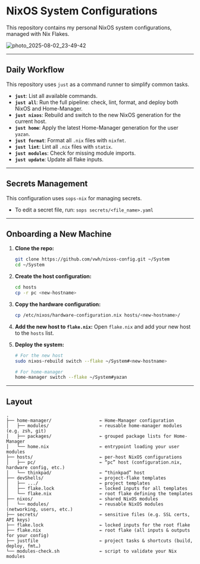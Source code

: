# NixOS System Configurations

This repository contains my personal NixOS system configurations, managed with Nix Flakes.

![photo_2025-08-02_23-49-42](https://github.com/user-attachments/assets/a1facebb-61a9-4978-9405-9614af918a2b)

---

## Daily Workflow

This repository uses `just` as a command runner to simplify common tasks.

*   **`just`**: List all available commands.
*   **`just all`**: Run the full pipeline: check, lint, format, and deploy both NixOS and Home-Manager.
*   **`just nixos`**: Rebuild and switch to the new NixOS generation for the current host.
*   **`just home`**: Apply the latest Home-Manager generation for the user `yazan`.
*   **`just format`**: Format all `.nix` files with `nixfmt`.
*   **`just lint`**: Lint all `.nix` files with `statix`.
*   **`just modules`**: Check for missing module imports.
*   **`just update`**: Update all flake inputs.

---

## Secrets Management

This configuration uses `sops-nix` for managing secrets.

*   To edit a secret file, run: `sops secrets/<file_name>.yaml`

---

## Onboarding a New Machine

1.  **Clone the repo:**
    ```bash
    git clone https://github.com/vwh/nixos-config.git ~/System
    cd ~/System
    ```

2.  **Create the host configuration:**
    ```bash
    cd hosts
    cp -r pc <new-hostname>
    ```

3.  **Copy the hardware configuration:**
    ```bash
    cp /etc/nixos/hardware-configuration.nix hosts/<new-hostname>/
    ```

4.  **Add the new host to `flake.nix`:**
    Open `flake.nix` and add your new host to the `hosts` list.

5.  **Deploy the system:**
    ```bash
    # For the new host
    sudo nixos-rebuild switch --flake ~/System#<new-hostname>

    # For home-manager
    home-manager switch --flake ~/System#yazan
    ```

---

## Layout

```text
.
├── home-manager/                  ← Home-Manager configuration
│   ├── modules/                   ← reusable home-manager modules (e.g. zsh, git)
│   ├── packages/                  ← grouped package lists for Home-Manager
│   └── home.nix                   ← entrypoint loading your user modules
├── hosts/                         ← per-host NixOS configurations
│   ├── pc/                        ← “pc” host (configuration.nix, hardware config, etc.)
│   └── thinkpad/                  ← “thinkpad” host
├── devShells/                     ← project-flake templates
│   ├── .../                       ← project templates
│   ├── flake.lock                 ← locked inputs for all templates
│   └── flake.nix                  ← root flake defining the templates
├── nixos/                         ← shared NixOS modules
│   └── modules/                   ← reusable NixOS modules (networking, users, etc.)
├── secrets/                       ← sensitive files (e.g. SSL certs, API keys)
├── flake.lock                     ← locked inputs for the root flake
├── flake.nix                      ← root flake (all inputs & outputs for your config)
├── justfile                       ← project tasks & shortcuts (build, deploy, fmt…)
└── modules-check.sh               ← script to validate your Nix modules
```
